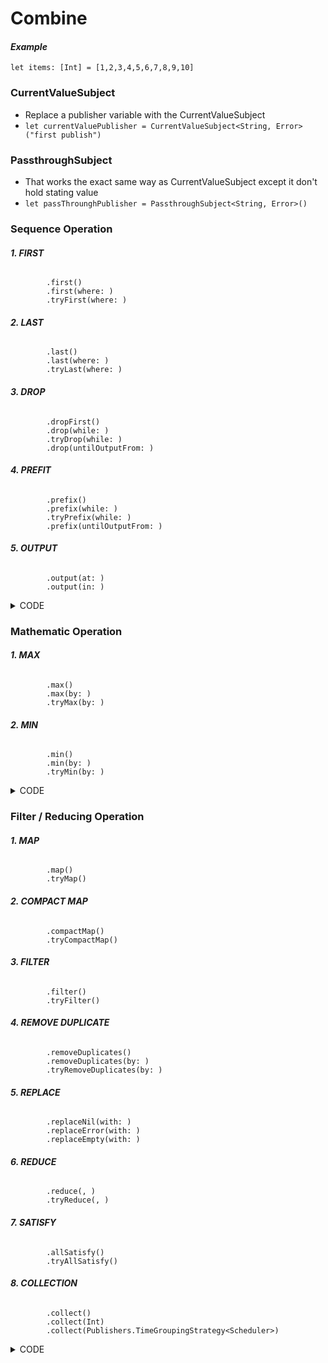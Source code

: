# Combine

#### _Example_
`let items: [Int] = [1,2,3,4,5,6,7,8,9,10]`
### CurrentValueSubject
- Replace a publisher variable with the CurrentValueSubject
- `let currentValuePublisher = CurrentValueSubject<String, Error>("first publish")`
### PassthroughSubject
- That works the exact same way as CurrentValueSubject except it don't hold stating value
- `let passThrounghPublisher = PassthroughSubject<String, Error>()`
### Sequence Operation
###### **1. FIRST**
            .first()
            .first(where: )
            .tryFirst(where: )
###### **2. LAST**
            .last()
            .last(where: )
            .tryLast(where: )
###### **3. DROP**
            .dropFirst()
            .drop(while: )
            .tryDrop(while: )
            .drop(untilOutputFrom: )
###### **4. PREFIT**
            .prefix()
            .prefix(while: )
            .tryPrefix(while: )
            .prefix(untilOutputFrom: )
###### **5. OUTPUT**
            .output(at: )
            .output(in: )
<details>
<summary>CODE</summary>

```
        //MARK: - Sequence Operation
        
        // FIRST
            .first()
            .first(where: {  $0 > 8 })
        /// If conditionals come before then publisher emit that value
            .tryFirst(where: { int in
                if int == 5 {
                    throw URLError(.badServerResponse)
                }
                return int > 7
            })
        
        // LAST
            .last()
            .last(where: { int in
                int > 3
            })
        /// It will through to the end of the array before return a value
            .tryLast(where: { int in
                if int == 6 {
                    throw URLError(.badServerResponse)
                }
                return int > 4
            })
        
        // DROP: Loại những value thoả điều kiện
            .dropFirst()
        /// 1
            .dropFirst(5)
        /// 6,7,8,9,10
            .drop(while: { $0 < 5 })
        /// 5,6,7,8,9,10
            .tryDrop(while: { int in
                if int == 5 {
                    throw URLError(.badServerResponse)
                }
                return int < 8
            })
        /// printf URLError
        
        // PREFIT: Lấy những giá trị thoả điều kiện
            .prefix(6)
        /// 1,2,3,4,5,6
            .prefix(while: { $0 < 5 })
        /// 1,2,3,4
            .tryPrefix(while: { int in
                if int == 5 {
                    throw URLError(.badServerResponse)
                }
                return int < 8
            })
        /// 1,2,3,4 and URLError
        
        // OUTPUT
            .output(at: 4)
        /// 5
            .output(in: 2...6)
        /// 3,4,5,6,7
```
</details>

### Mathematic Operation
###### **1. MAX**
            .max()
            .max(by: )
            .tryMax(by: )
###### **2. MIN**
            .min()
            .min(by: )
            .tryMin(by: )
<details>
<summary>CODE</summary>

```
        //MARK: - Mathematic Operation
            
        // MAX
            .max()
            .max(by: {  $0 < $1 })
            .tryMax(by: { int1, int2 in
                if int1 == 5 {
                    throw URLError(.badServerResponse)
                }
                return int1 < int2
            })
        
        // MIN
            .min()
            .min(by: { $0 < $1 })
            .tryMin(by: { int1, int2 in
                if int1 == 5 {
                    throw URLError(.badServerResponse)
                }
                return int1 < int2
            })
```
</details>

### Filter / Reducing Operation
###### **1. MAP**
            .map()
            .tryMap()
###### **2. COMPACT MAP**
            .compactMap()
            .tryCompactMap()
###### **3. FILTER**
            .filter()
            .tryFilter()
###### **4. REMOVE DUPLICATE**
            .removeDuplicates()
            .removeDuplicates(by: )
            .tryRemoveDuplicates(by: )
###### **5. REPLACE**
            .replaceNil(with: )
            .replaceError(with: )
            .replaceEmpty(with: )
###### **6. REDUCE**
            .reduce(, )
            .tryReduce(, )
###### **7. SATISFY**
            .allSatisfy()
            .tryAllSatisfy()
###### **8. COLLECTION**
            .collect()
            .collect(Int)
            .collect(Publishers.TimeGroupingStrategy<Scheduler>)
<details>
<summary>CODE</summary>

```
//MARK: - Filter / Reducing Operation

        // MAP
            .map({ String($0) })
            .tryMap({ int in
                if int == 5 {
                    throw URLError(.badServerResponse)
                }
                return String(int)
            })
        /// It the same tryMap but in with additional we will return a value
            .compactMap({ int in
                if 2 < int && int <= 8 {
                    return nil
                }
                return String(int)
            })
        /// 1,2,9,10
        
        // COMPACT MAP
            .tryCompactMap({ int in
                if int == 3 {
                    return nil
                }

                if int == 5 {
                    throw URLError(.badServerResponse)
                }
                return String(int)
            })
        /// 1,2,4 and URLError
        
        // FILTER
            .filter({ $0 > 5 && $0 < 9 })
        /// 6,7,8
            .tryFilter({ int in
                if int == 6 {
                    throw URLError(.badServerResponse)
                }
                return int % 2 == 0
            })
        /// 2,4 and URLError
        
        // REMOVE DUPLICATES
            .removeDuplicates()
        /// 1,2,3,4,5,6,7,8,9,10
            .removeDuplicates(by: { $0 == $1 })
        /// 1,2,3,4,5,6,7,8,9,10
            .tryRemoveDuplicates(by: { int1, int2 in
                if int1 < int2 {
                    throw URLError(.badServerResponse)
                }
                return (int1 != 0)
            })
        /// 1 and URLError
        
        // REPLACE
        /// Replace nil value with 5 value
            .replaceNil(with: 5)
            .replaceEmpty(with: 5)
        /// We can combine replace with tryMap to replace error with a default value
            .tryMap({ int in
                if int == 5 {
                    throw URLError(.badServerResponse)
                }
                return String(int)
            })
            .replaceError(with: String(7))
        /// 1,2,3,4,7
        
        // SCAN
            .scan(3, { existingValue, newValue in
                return existingValue + newValue
            })
        /// We can use this two command lines below to replace for full command line above
            .scan(3, { $0 + $1 })
            .scan(3, +)
        /// 4,6,9,13,18,24,31,39,48,58
        
        // REDUCE
        /// It return final value after plug each value, result of the command line is 58
            .reduce(3, { existingValue, newValue in
                return existingValue + newValue
            })
            .reduce(3, +)
        
        // SATISFY
            .allSatisfy({ $0 < 10 })
        /*
         let targetRange = (-1...100)
         let numbers = [-1, 0, 10, 5]
         numbers.publisher
             .allSatisfy { targetRange.contains($0) }
             .sink { print("\($0)") }

         // Prints: "true"
         */
//            .tryAllSatisfy({ bool in
//                if (bool != 0) {
//                    throw URLError(.badServerResponse)
//                }
//                return (bool != 0)
//            })
        
        // COLECTION
        /// Nó sẽ trả về một lúc nhiều giá trị tuỳ thuộc mình chỉ định trong collect
        /// Và ta phải đặt nó sau map khi đó mứi có tác dụng
            .map({ String($0) })
        /// Nó sẽ trả về kiểu mảng vì vậy mình có thể gán = thay về append như từng phần tử
            .collect()
        /// Nó sẽ trả về cùng lúc 2 phần tử
            .collect(2)
```
</details>


